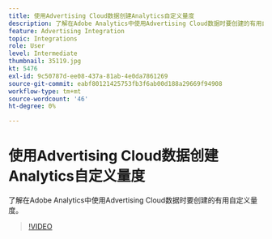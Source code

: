 ```yaml
---
title: 使用Advertising Cloud数据创建Analytics自定义量度
description: 了解在Adobe Analytics中使用Advertising Cloud数据时要创建的有用自定义量度。
feature: Advertising Integration
topic: Integrations
role: User
level: Intermediate
thumbnail: 35119.jpg
kt: 5476
exl-id: 9c50787d-ee08-437a-81ab-4e0da7861269
source-git-commit: eabf80121425753fb3f6ab00d188a29669f94908
workflow-type: tm+mt
source-wordcount: '46'
ht-degree: 0%

---
```



# 使用Advertising Cloud数据创建Analytics自定义量度

了解在Adobe Analytics中使用Advertising Cloud数据时要创建的有用自定义量度。

>[!VIDEO](https://video.tv.adobe.com/v/35119/?quality=12&learn=on)
